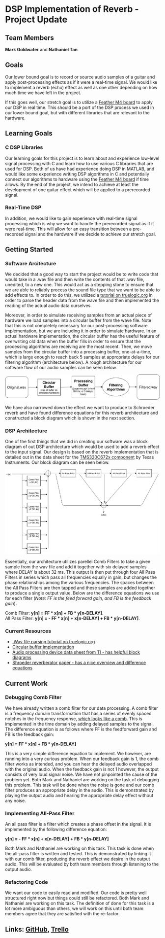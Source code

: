 # DSP Implementation of Reverb - Project Update

## Team Members
**Mark Goldwater** and **Nathaniel Tan**

## Goals
Our lower bound goal is to record or source audio samples of a guitar and apply post-processing effects as if it were a real-time signal. We would  like to implement a reverb (echo) effect as well as one other depending on how much time we have left in the project.

If this goes well, our stretch goal is to utilize a [Feather M4 board](https://www.adafruit.com/product/3857) to apply our DSP in real time. This should be a port of the DSP process we used in our lower bound goal, but with different libraries that are relevant to the hardware.

## Learning Goals

### C DSP Libraries
Our learning goals for this project is to learn about and experience low-level signal processing with C and learn how to use various C libraries that are used for DSP. Both of us have had experience doing DSP in MATLAB, and would like some experience writing DSP algorithms in C and potentially connect our algorithms to hardware using the [Feather M4 board](https://www.adafruit.com/product/3857) if time allows. By the end of the project, we intend to achieve at least the development of one guitar effect which will be applied to a prerecorded signal.

### Real-Time DSP
In addition, we would like to gain experience with real-time signal processing which is why we want to handle the prerecorded signal as if it were real-time. This will allow for an easy transition between a pre-recorded signal and the hardware if we decide to achieve our stretch goal.

## Getting Started

### Software Arcitecture

We decided that a good way to start the project would be to write code that would take in a .wav file and then write the contents of that .wav file, unedited, to a new one. This would act as a stepping stone to ensure that we are able to reliably process the sound file type that we want to be able to add effects to. In order to do this, we utilized a [tutorial on truelogic.org](http://truelogic.org/wordpress/2015/09/04/parsing-a-wav-file-in-c/) in order to parse the header data from the wave file and then implemented the reading of the actual audio data ourselves.

Moreover, in order to simulate receiving samples from an actual piece of hardware we load samples into a circular buffer from the wave file. Note that this is not completely necessary for our post-processing software implementation, but we are including it in order to simulate hardware. In an actual hardware implementation, the circular buffer has the useful feature of overwriting old data when the buffer fills in order to ensure that the processing algorithms are receiving are the most recent. Then, we move samples from the circular buffer into a processing buffer, one-at-a-time, which is large enough to reach back 5 samples at appropriate delays for our filtering algorithm (architecture below). A rough architecture for our software flow of our audio samples can be seen below.

![Software Flow Diagram](../img/SoftwareFlow.png)

We have also narrowed down the effect we want to produce to Schroeder reverb and have found difference equations for this reverb architecture and constructed a block diagram which is shown in the next section.

### DSP Architecture

One of the first things that we did in creating our software was a block diagram of out DSP architecture which would be used to add a reverb effect to the input signal. Our design is based on the reverb implementation that is detailed out in
the data sheet for the [TMS320C672x component](https://www.ti.com/lit/an/spraaa5/spraaa5.pdf) by Texas Instruments. Our block diagram can be seen below.

![DSP Arcitecture Block Diagram](../img/ShroederReverb.png)

Essentially, our architecture utilizes parellel Comb Filters to take a given sample from the wav file and add it together with six delayed samples where DELAY is about 32 ms. This output is then put through four All Pass Filters in series which pass all frequencies equally in gain, but changes the phase relationships among the various frequencies. The spaces between the All Pass Filters are then tapped and these samples are added together to produce a single output value. Below are the difference equations we use for each filter (*Note: FF is the feed forward gain, and FB is the feedback gain*).

Comb Filter: **y[n] = FF * x[n] + FB * y[n-DELAY]**. \
All Pass Filter: **y[n] = - FF * x[n] + x[n-DELAY] + FB * y[n-DELAY]**.

### Current Resources

- [.Wav file parsing tutorial on truelogic.org](http://truelogic.org/wordpress/2015/09/04/parsing-a-wav-file-in-c/)
- [Circular buffer implementation](https://github.com/embeddedartistry/embedded-resources/tree/master/examples/c/circular_buffer)
- [Audio processing device data sheet from TI - has helpful block diagrams](https://www.ti.com/lit/an/spraaa5/spraaa5.pdf)
- [Shroeder reverberator paper - has a nice overview and difference equations](http://www.paulwittschen.com/files/schroeder_paper.pdf)

## Current Work

### Debugging Comb Filter
We have already written a comb filter for our data processing. A comb filter is a frequency domain transformation that has a series of evenly spaced notches in the frequency response, [which looks like a comb](https://en.wikipedia.org/wiki/Comb_filter). This is implemented in the time domain by adding delayed samples to the signal. The difference equation is as follows where FF is the feedforward gain and FB is the feedback gain:

**y[n] = FF * x[n] + FB * y[n-DELAY]**

This is a very simple difference equation to implement. We however, are running into a very curious problem. When our feedback gain is 1, the comb filter works as intended, and you can hear the delayed audio overlapped with the original audio. When the feedback gain is not 1 however, the output consists of very loud signal noise. We have not pinpointed the cause of the problem yet. Both Mark and Nathaniel are working on the task of debugging this problem. This task will be done when the noise is gone and our comb filter produces an appropriate delay in the audio. This is demonstrated by playing the output audio and hearing the appropriate delay effect without any noise.

### Implementing All-Pass Filter
An all pass filter is a filter which creates a phase offset in the signal. It is implemented by the following difference equation:

**y[n] = - FF * x[n] + x[n-DELAY] + FB * y[n-DELAY]**

Both Mark and Nathaniel are working on this task. This task is done when the all-pass filter is written and tested. This is demonstrated by linking it with our comb filter, producing the reverb effect we desire in the output audio. This will be evaluated by both team members through listening to the output audio.

### Refactoring Code
We want our code to easily read and modified. Our code is pretty well structured right now but things could still be refactored. Both Mark and Nathaniel are working on this task. The definition of done for this task is a lot more ambiguous than others, we will work on this until both team members agree that they are satisfied with the re-factor.

## Links: [GitHub](https://github.com/MarkG98/C-Verb), [Trello](https://trello.com/b/D3GjNhy6/c-verb)
